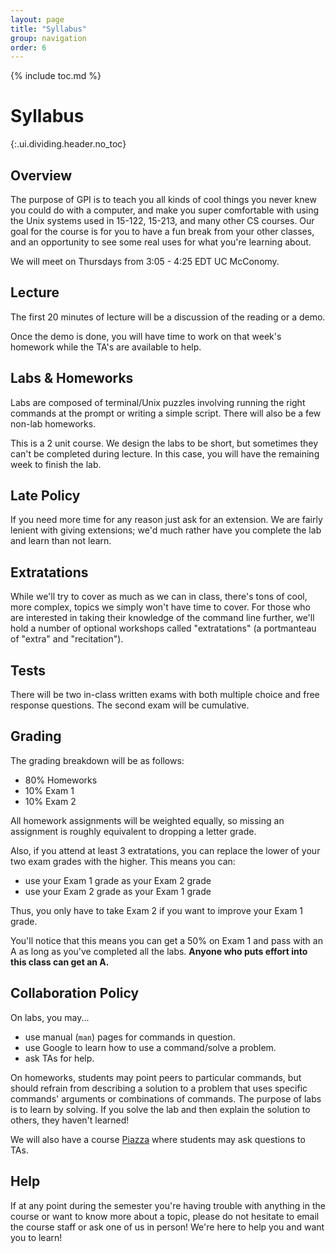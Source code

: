 ```yaml
---
layout: page
title: "Syllabus"
group: navigation
order: 6
---
```



{% include toc.md %}

# Syllabus
{:.ui.dividing.header.no_toc}

## Overview

The purpose of GPI is to teach you all kinds of cool things you never knew you
could do with a computer, and make you super comfortable with using the Unix
systems used in 15-122, 15-213, and many other CS courses. Our goal for the
course is for you to have a fun break from your other classes, and an
opportunity to see some real uses for what you're learning about.

We will meet on Thursdays from 3:05 - 4:25 EDT UC McConomy.

## Lecture

The first 20 minutes of lecture will be a discussion of the reading or a demo.

Once the demo is done, you will have time to work on that week's homework while
the TA's are available to help.

## Labs & Homeworks

Labs are composed of terminal/Unix puzzles involving running the right commands
at the prompt or writing a simple script. There will also be a few non-lab
homeworks.

This is a 2 unit course. We design the labs to be short, but sometimes they
can't be completed during lecture. In this case, you will have the remaining
week to finish the lab.

## Late Policy

If you need more time for any reason just ask for an extension. We are fairly
lenient with giving extensions; we'd much rather have you complete the
lab and learn than not learn.

## Extratations

While we'll try to cover as much as we can in class, there's tons of cool, more
complex, topics we simply won't have time to cover. For those who are
interested in taking their knowledge of the command line further, we'll hold a
number of optional workshops called "extratations" (a portmanteau of "extra" and
"recitation").

## Tests

There will be two in-class written exams with both multiple choice and free
response questions. The second exam will be cumulative.

## Grading

The grading breakdown will be as follows:

- 80% Homeworks
- 10% Exam 1
- 10% Exam 2

All homework assignments will be weighted equally, so missing an assignment is
roughly equivalent to dropping a letter grade.

Also, if you attend at least 3 extratations, you can replace the lower of your
two exam grades with the higher. This means you can:

- use your Exam 1 grade as your Exam 2 grade
- use your Exam 2 grade as your Exam 1 grade

Thus, you only have to take Exam 2 if you want to improve your Exam 1 grade.

You'll notice that this means you can get a 50% on Exam 1 and pass with an
A as long as you've completed all the labs. **Anyone who puts effort into this
class can get an A.**

## Collaboration Policy

On labs, you may...

- use manual (`man`) pages for commands in question.
- use Google to learn how to use a command/solve a problem.
- ask TAs for help.

On homeworks, students may point peers to particular commands, but should
refrain from describing a solution to a problem that uses specific commands'
arguments or combinations of commands. The purpose of labs is to learn by
solving. If you solve the lab and then explain the solution to others, they
haven't learned!

We will also have a course [Piazza](https://piazza.com/class/ksxqlrx8a9k1x)
where students may ask questions to TAs.

## Help

If at any point during the semester you're having trouble with anything in the
course or want to know more about a topic, please do not hesitate to email the
course staff or ask one of us in person! We're here to help you and want you to
learn!


